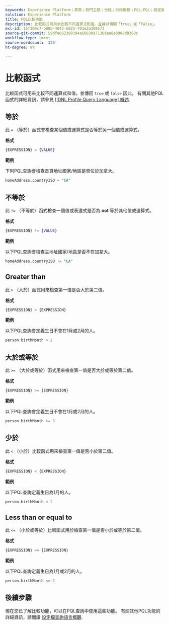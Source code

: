 ```yaml
---
keywords: Experience Platform；首頁；熱門主題；分段；分段服務；PQL;PQL；設定檔查詢語言；比較函式；比較；
solution: Experience Platform
title: PQL比較功能
description: 比較函式可用來比較不同運算式和值，並據以傳回「true」或「false」。
exl-id: 15f106c7-b88b-4042-b925-703e2a309573
source-git-commit: 59dfa862388394a68630a7136dee8e8988d0368c
workflow-type: tm+mt
source-wordcount: '326'
ht-degree: 9%

---
```


# 比較函式

比較函式可用來比較不同運算式和值，並傳回 `true` 或 `false` 因此。 有關其他PQL函式的詳細資訊，請參見 [[!DNL Profile Query Language] 概述](./overview.md).

## 等於

此 `=` （等於）函式會檢查某個值或運算式是否等於另一個值或運算式。

**格式**

```sql
{EXPRESSION} = {VALUE}
```

**範例**

下列PQL查詢會檢查首頁地址國家/地區是否位於加拿大。

```sql
homeAddress.countryISO = "CA"
```

## 不等於

此 `!=` （不等於）函式檢查一個值或表達式是否為 **not** 等於其他值或運算式。

**格式**

```sql
{EXPRESSION} != {VALUE}
```

**範例**

以下PQL查詢會檢查主地址國家/地區是否不在加拿大。

```sql
homeAddress.countryISO != "CA"
```

## Greater than

此 `>` （大於）函式用來檢查第一值是否大於第二值。

**格式**

```sql
{EXPRESSION} > {EXPRESSION} 
```

**範例**

以下PQL查詢會定義生日不會在1月或2月的人。

```sql
person.birthMonth > 2
```

## 大於或等於

此 `>=` （大於或等於）函式用來檢查第一值是否大於或等於第二值。

**格式**

```sql
{EXPRESSION} >= {EXPRESSION} 
```

**範例**

以下PQL查詢會定義生日不會在1月或2月的人。

```sql
person.birthMonth >= 3
```

## 少於

此 `<` （小於）比較函式用來檢查第一值是否小於第二值。

**格式**

```sql
{EXPRESSION} < {EXPRESSION} 
```

**範例**

以下PQL查詢定義生日為1月的人。

```sql
person.birthMonth < 2
```

## Less than or equal to

此 `<=` （小於或等於）比較函式用於檢查第一值是否小於或等於第二值。

**格式**

```sql
{EXPRESSION} <= {EXPRESSION} 
```

**範例**

以下PQL查詢定義生日為1月或2月的人。

```sql
person.birthMonth <= 2
```

## 後續步驟

現在您已了解比較功能，可以在PQL查詢中使用這些功能。 有關其他PQL功能的詳細資訊，請閱讀 [設定檔查詢語言概觀](./overview.md).
